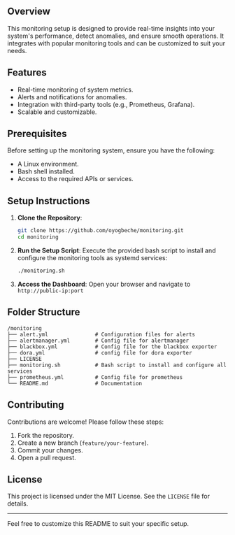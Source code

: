 ## Overview
This monitoring setup is designed to provide real-time insights into your system's performance, detect anomalies, and ensure smooth operations. It integrates with popular monitoring tools and can be customized to suit your needs.

## Features
- Real-time monitoring of system metrics.
- Alerts and notifications for anomalies.
- Integration with third-party tools (e.g., Prometheus, Grafana).
- Scalable and customizable.

## Prerequisites
Before setting up the monitoring system, ensure you have the following:
- A Linux environment.
- Bash shell installed.
- Access to the required APIs or services.

## Setup Instructions
1. **Clone the Repository**:
    ```bash
    git clone https://github.com/oyogbeche/monitoring.git
    cd monitoring
    ```

2. **Run the Setup Script**:
    Execute the provided bash script to install and configure the monitoring tools as systemd services:
    ```bash
    ./monitoring.sh
    ```

3. **Access the Dashboard**:
    Open your browser and navigate to `http://public-ip:port` 


## Folder Structure
```
/monitoring
├── alert.yml               # Configuration files for alerts
├── alertmanager.yml        # Config file for alertmanager
├── blackbox.yml            # Config file for the blackbox exporter
├── dora.yml                # config file for dora exporter
├── LICENSE                 
├── monitoring.sh           # Bash script to install and configure all services
├── prometheus.yml          # Config file for prometheus
└── README.md               # Documentation

```

## Contributing
Contributions are welcome! Please follow these steps:
1. Fork the repository.
2. Create a new branch (`feature/your-feature`).
3. Commit your changes.
4. Open a pull request.

## License
This project is licensed under the MIT License. See the `LICENSE` file for details.

---

Feel free to customize this README to suit your specific setup.